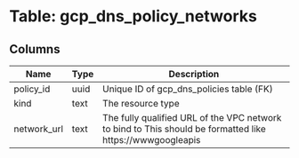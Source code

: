 
# Table: gcp_dns_policy_networks

## Columns
| Name        | Type           | Description  |
| ------------- | ------------- | -----  |
|policy_id|uuid|Unique ID of gcp_dns_policies table (FK)|
|kind|text|The resource type|
|network_url|text|The fully qualified URL of the VPC network to bind to This should be formatted like https://wwwgoogleapis|

